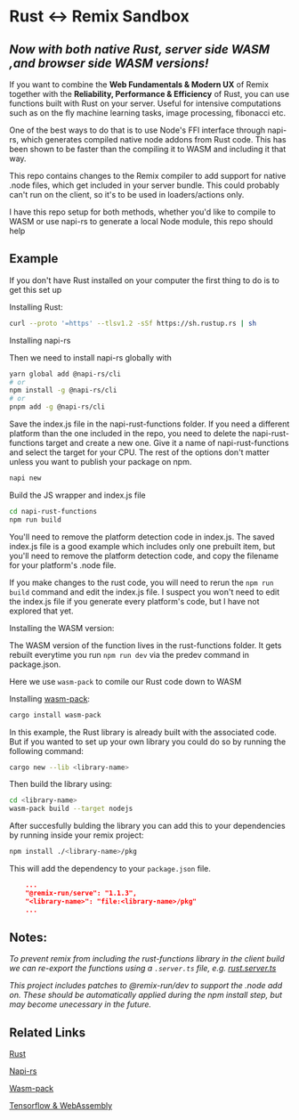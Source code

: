 # Rust <-> Remix Sandbox
## _Now with both native Rust, server side WASM ,and browser side WASM versions!_

If you want to combine the **Web Fundamentals & Modern UX** of Remix together with the **Reliability, Performance & Efficiency** of Rust, you can use functions built with Rust on your server. Useful for intensive computations such as on the fly machine learning tasks, image processing, fibonacci etc.

One of the best ways to do that is to use Node's FFI interface through napi-rs, which generates compiled native node addons from Rust code. This has been shown to be faster than the compiling it to WASM and including it that way. 

This repo contains changes to the Remix compiler to add support for native .node files, which get included in your server bundle. This could probably can't run on the client, so it's to be used in loaders/actions only.

I have this repo setup for both methods, whether you'd like to compile to WASM or use napi-rs to generate a local Node module, this repo should help

## Example

If you don't have Rust installed on your computer the first thing to do is to get this set up

Installing Rust:

```sh
curl --proto '=https' --tlsv1.2 -sSf https://sh.rustup.rs | sh
```
 Installing napi-rs

Then we need to install napi-rs globally with
```sh
yarn global add @napi-rs/cli
# or
npm install -g @napi-rs/cli
# or
pnpm add -g @napi-rs/cli
```
Save the index.js file in the napi-rust-functions folder. If you need a different platform than the one included in the repo, you need to delete the napi-rust-functions target and create a new one. Give it a name of napi-rust-functions and select the target for your CPU. The rest of the options don't matter unless you want to publish your package on npm. 

```sh
napi new
```
Build the JS wrapper and index.js file
```sh
cd napi-rust-functions
npm run build
```

You'll need to remove the platform detection code in index.js. The saved index.js file is a good example which includes only one prebuilt item, but you'll need to remove the platform detection code, and copy the filename for your platform's .node file.

If you make changes to the rust code, you will need to rerun the `npm run build` command and edit the index.js file. I suspect you won't need to edit the index.js file if you generate every platform's code, but I have not explored that yet.

Installing the WASM version:

The WASM version of the function lives in the rust-functions folder. It gets rebuilt everytime you run `npm run dev` via the predev command in package.json.

Here we use `wasm-pack` to comile our Rust code down to WASM

Installing [wasm-pack](https://github.com/rustwasm/wasm-pack):

```sh
cargo install wasm-pack
```

In this example, the Rust library is already built with the associated code. But if you wanted to set up your own library you could do so by running the following command:

```sh
cargo new --lib <library-name>
```

Then build the library using:

```sh
cd <library-name>
wasm-pack build --target nodejs
```

After succesfully bulding the library you can add this to your dependencies by running inside your remix project:

```sh
npm install ./<library-name>/pkg
```

This will add the dependency to your `package.json` file.

```json
    ...
    "@remix-run/serve": "1.1.3",
    "<library-name>": "file:<library-name>/pkg"
    ...
```

## Notes:

_To prevent remix from including the rust-functions library in the client build we can re-export the functions using a `.server.ts` file, e.g. [rust.server.ts](app/rust.server.ts)_

_This project includes patches to @remix-run/dev to support the .node add on. These should be automatically applied during the npm install step, but may become unecessary in the future._

## Related Links

[Rust](https://rust-lang.org/)

[Napi-rs](https://napi.rs/)

[Wasm-pack](https://github.com/rustwasm/wasm-pack)

[Tensorflow & WebAssembly](https://blog.tensorflow.org/2020/03/introducing-webassembly-backend-for-tensorflow-js.html)

